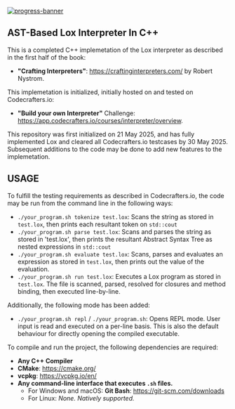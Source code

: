 [![progress-banner](https://backend.codecrafters.io/progress/interpreter/0877c070-7800-493c-8aa4-f0dbca4625bb)](https://app.codecrafters.io/users/codecrafters-bot?r=2qF)

## AST-Based Lox Interpreter In C++

This is a completed C++ implemetation of the Lox interpreter as described in the first half of the book:  
- **"Crafting Interpreters"**: https://craftinginterpreters.com/ by Robert Nystrom.  

This implemetation is initialized, initially hosted on and tested on Codecrafters.io:  
- **"Build your own Interpreter"** Challenge: https://app.codecrafters.io/courses/interpreter/overview.  

This repository was first initialized on 21 May 2025, and has fully implemented Lox and cleared all Codecrafters.io testcases by 30 May 2025. 
Subsequent additions to the code may be done to add new features to the implemetation.

## USAGE

To fulfill the testing requirements as described in Codecrafters.io, the code may be run from the command line in the following ways:  

- `./your_program.sh tokenize test.lox`: Scans the string as stored in `test.lox`, then prints each resultant token on `std::cout`  
- `./your_program.sh parse test.lox`: Scans and parses the string as stored in 'test.lox', then prints the resultant Abstract Syntax Tree as nested expressions in `std::cout`
- `./your_program.sh evaluate test.lox`: Scans, parses and evaluates an expression as stored in `test.lox`, then prints out the value of the evaluation.
- `./your_program.sh run test.lox`: Executes a Lox program as stored in `test.lox`. The file is scanned, parsed, resolved for closures and method binding, then executed line-by-line.

Additionally, the following mode has been added:

- `./your_program.sh repl` / `./your_program.sh`: Opens REPL mode. User input is read and executed on a per-line basis. This is also the default behaviour for directly opening the compiled executable.

To compile and run the project, the following dependencies are required:
- **Any C++ Compiler**
- **CMake**: https://cmake.org/
- **vcpkg**: https://vcpkg.io/en/
- **Any command-line interface that executes `.sh` files.**
  - For Windows and macOS: **Git Bash**: https://git-scm.com/downloads
  - For Linux: *None. Natively supported.*